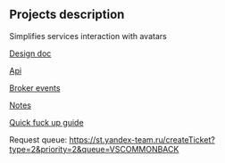 ## Projects description

Simplifies services interaction with avatars

[Design doc](docs/design.md)

[Api](docs/api.md)

[Broker events](docs/broker.md)

[Notes](docs/notes.md)

[Quick fuck up guide](docs/quick_guide.md)

Request queue: https://st.yandex-team.ru/createTicket?type=2&priority=2&queue=VSCOMMONBACK 

